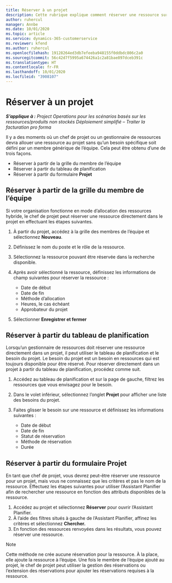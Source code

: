 ```yaml
---
title: Réserver à un projet
description: Cette rubrique explique comment réserver une ressource sur un projet.
author: ruhercul
manager: Annbe
ms.date: 10/01/2020
ms.topic: article
ms.service: dynamics-365-customerservice
ms.reviewer: kfend
ms.author: ruhercul
ms.openlocfilehash: 19128264ed3db7efeeba948155f0ddbdc806c2a0
ms.sourcegitcommit: 56c42d7f5995a674426a1c2a81bae897dceb391c
ms.translationtype: HT
ms.contentlocale: fr-FR
ms.lasthandoff: 10/01/2020
ms.locfileid: "3908107"
---
```

# <a name="book-to-a-project"></a>Réserver à un projet

_**S’applique à :** Project Operations pour les scénarios basés sur les ressources/produits non stockés Déploiement simplifié – Traiter la facturation pro forma_

Il y a des moments où un chef de projet ou un gestionnaire de ressources devra allouer une ressource au projet sans qu’un besoin spécifique soit défini par un membre générique de l’équipe. Cela peut être obtenu d’une de trois façons.

- Réserver à partir de la grille du membre de l’équipe
- Réserver à partir du tableau de planification
- Réserver à partir du formulaire **Projet**

## <a name="book-from-the-team-member-grid"></a>Réserver à partir de la grille du membre de l’équipe

Si votre organisation fonctionne en mode d’allocation des ressources hybride, le chef de projet peut réserver une ressource directement dans le projet en effectuant les étapes suivantes.

1. À partir du projet, accédez à la grille des membres de l’équipe et sélectionnez **Nouveau**.
2. Définissez le nom du poste et le rôle de la ressource.
3. Sélectionnez la ressource pouvant être réservée dans la recherche disponible.
4. Après avoir sélectionné la ressource, définissez les informations de champ suivantes pour réserver la ressource :

    - Date de début
    - Date de fin
    - Méthode d’allocation
    - Heures, le cas échéant
    - Approbateur du projet

6. Sélectionner **Enregistrer et fermer**

## <a name="book-from-the-schedule-board"></a>Réserver à partir du tableau de planification

Lorsqu’un gestionnaire de ressources doit réserver une ressource directement dans un projet, il peut utiliser le tableau de planification et le besoin du projet. Le besoin du projet est un besoin en ressources qui est toujours disponible pour être réservé. Pour réserver directement dans un projet à partir du tableau de planification, procédez comme suit.

1. Accédez au tableau de planification et sur la page de gauche, filtrez les ressources que vous envisagez pour le besoin.
2. Dans le volet inférieur, sélectionnez l’onglet **Projet** pour afficher une liste des besoins du projet.
3. Faites glisser le besoin sur une ressource et définissez les informations suivantes :

    - Date de début
    - Date de fin
    - Statut de réservation
    - Méthode de réservation
    - Durée

## <a name="book-from-the-project-form"></a>Réserver à partir du formulaire Projet

En tant que chef de projet, vous devrez peut-être réserver une ressource pour un projet, mais vous ne connaissez que les critères et pas le nom de la ressource. Effectuez les étapes suivantes pour utiliser l’Assistant Planifier afin de rechercher une ressource en fonction des attributs disponibles de la ressource. 

1. Accédez au projet et sélectionnez **Réserver** pour ouvrir l’Assistant Planifier.
2. À l’aide des filtres situés à gauche de l’Assistant Planifier, affinez les critères et sélectionnez **Chercher.**
3. En fonction des ressources renvoyées dans les résultats, vous pouvez réserver une ressource.

> [!NOTE]
> Cette méthode ne crée aucune réservation pour la ressource. À la place, elle ajoute la ressource à l’équipe. Une fois le membre de l’équipe ajouté au projet, le chef de projet peut utiliser la gestion des réservations ou l’extension des réservations pour ajouter les réservations requises à la ressource.
